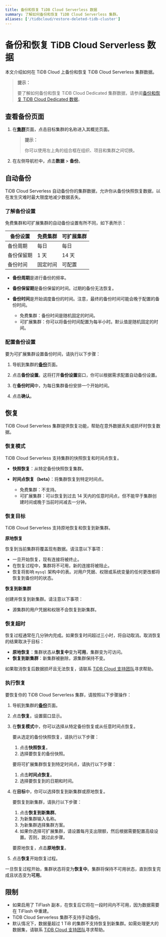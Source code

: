 ```yaml
---
title: 备份和恢复 TiDB Cloud Serverless 数据
summary: 了解如何备份和恢复 TiDB Cloud Serverless 集群。
aliases: ['/tidbcloud/restore-deleted-tidb-cluster']
---
```


# 备份和恢复 TiDB Cloud Serverless 数据

本文介绍如何在 TiDB Cloud 上备份和恢复 TiDB Cloud Serverless 集群数据。

> **提示：**
>
> 要了解如何备份和恢复 TiDB Cloud Dedicated 集群数据，请参阅[备份和恢复 TiDB Cloud Dedicated 数据](/tidb-cloud/backup-and-restore.md)。

## 查看备份页面

1. 在[**集群**](https://tidbcloud.com/project/clusters)页面，点击目标集群的名称进入其概览页面。

    > **提示：**
    >
    > 你可以使用左上角的组合框在组织、项目和集群之间切换。

2. 在左侧导航栏中，点击**数据** > **备份**。

## 自动备份

TiDB Cloud Serverless 自动备份你的集群数据，允许你从备份快照恢复数据，以在发生灾难时最大限度地减少数据丢失。

### 了解备份设置

免费集群和可扩展集群的自动备份设置有所不同，如下表所示：

| 备份设置   | 免费集群 | 可扩展集群 |
|------------------|--------------|------------------|
| 备份周期     | 每日        | 每日            |
| 备份保留期 | 1 天        | 14 天          |
| 备份时间      | 固定时间   | 可配置     |

- **备份周期**是进行备份的频率。

- **备份保留期**是备份保留的时间。过期的备份无法恢复。
   
- **备份时间**是开始调度备份的时间。注意，最终的备份时间可能会晚于配置的备份时间。
   
    - 免费集群：备份时间是随机固定的时间。
    - 可扩展集群：你可以将备份时间配置为每半小时。默认值是随机固定的时间。

### 配置备份设置

要为可扩展集群设置备份时间，请执行以下步骤：

1. 导航到集群的[**备份**](#查看备份页面)页面。

2. 点击**备份设置**。这将打开**备份设置**窗口，你可以根据需求配置自动备份设置。

3. 在**备份时间**中，为每日集群备份安排一个开始时间。

4. 点击**确认**。

## 恢复

TiDB Cloud Serverless 集群提供恢复功能，帮助在意外数据丢失或损坏时恢复数据。

### 恢复模式

TiDB Cloud Serverless 支持集群的快照恢复和时间点恢复。

- **快照恢复**：从特定备份快照恢复集群。

- **时间点恢复（beta）**：将集群恢复到特定时间点。

    - 免费集群：不支持。
    - 可扩展集群：可以恢复到过去 14 天内的任意时间点，但不能早于集群创建时间或晚于当前时间减去一分钟。

### 恢复目标

TiDB Cloud Serverless 支持原地恢复和恢复到新集群。

**原地恢复**

恢复到当前集群将覆盖现有数据。请注意以下事项：

- 一旦开始恢复，现有连接将被终止。
- 在恢复过程中，集群将不可用，新的连接将被阻止。
- 恢复将影响 `mysql` 架构中的表。对用户凭据、权限或系统变量的任何更改都将恢复到备份时的状态。

**恢复到新集群**

创建并恢复到新集群。请注意以下事项：

- 源集群的用户凭据和权限不会恢复到新集群。

### 恢复超时

恢复过程通常在几分钟内完成。如果恢复时间超过三小时，将自动取消。取消恢复的结果取决于目标：

- **原地恢复**：集群状态从**恢复中**变为**可用**，集群变为可访问。
- **恢复到新集群**：新集群被删除，源集群保持不变。

如果取消恢复后数据损坏且无法恢复，请联系 [TiDB Cloud 支持团队](/tidb-cloud/tidb-cloud-support.md)寻求帮助。

### 执行恢复

要恢复你的 TiDB Cloud Serverless 集群，请按照以下步骤操作：

1. 导航到集群的[**备份**](#查看备份页面)页面。

2. 点击**恢复**。设置窗口显示。

3. 在**恢复模式**中，你可以选择从特定备份恢复或从任意时间点恢复。

    <SimpleTab>
    <div label="快照恢复">

    要从选定的备份快照恢复，请执行以下步骤：

    1. 点击**快照恢复**。
    2. 选择要恢复的备份快照。

    </div>
    <div label="时间点恢复">

    要将可扩展集群恢复到特定时间点，请执行以下步骤：

    1. 点击**时间点恢复**。
    2. 选择要恢复到的日期和时间。

    </div>
    </SimpleTab>

4. 在**目标**中，你可以选择恢复到新集群或原地恢复。

    <SimpleTab>
    <div label="恢复到新集群">

    要恢复到新集群，请执行以下步骤：

    1. 点击**恢复到新集群**。
    2. 为新集群输入名称。
    3. 为新集群选择集群方案。
    4. 如果你选择可扩展集群，请设置每月支出限额，然后根据需要配置高级设置。否则，跳过此步骤。

    </div>
    <div label="原地恢复">

    要原地恢复，点击**原地恢复**。

    </div>
    </SimpleTab>

5. 点击**恢复**开始恢复过程。

一旦恢复过程开始，集群状态将变为**恢复中**。集群将保持不可用状态，直到恢复完成且状态变为**可用**。

## 限制

- 如果启用了 TiFlash 副本，在恢复后它将在一段时间内不可用，因为数据需要在 TiFlash 中重建。
- TiDB Cloud Serverless 集群不支持手动备份。
- 默认情况下，数据量超过 1 TiB 的集群不支持恢复到新集群。如需处理更大的数据集，请联系 [TiDB Cloud 支持团队](/tidb-cloud/tidb-cloud-support.md)寻求帮助。
